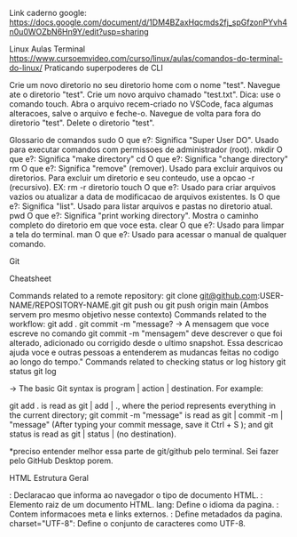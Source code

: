 Link caderno google: 
https://docs.google.com/document/d/1DM4BZaxHqcmds2fj_spGfzonPYvh4n0u0WOZbN6Hn9Y/edit?usp=sharing

Linux
Aulas Terminal
https://www.cursoemvideo.com/curso/linux/aulas/comandos-do-terminal-do-linux/
Praticando superpoderes de CLI

Crie um novo diretorio no seu diretorio home com o nome "test". 
Navegue ate o diretorio "test". 
Crie um novo arquivo chamado "test.txt". Dica: use o comando touch.
Abra o arquivo recem-criado no VSCode, faca algumas alteracoes, salve o arquivo e feche-o. 
Navegue de volta para fora do diretorio "test". 
Delete o diretorio "test".



Glossario de comandos
sudo
O que e?: Significa "Super User DO". Usado para executar comandos com permissoes de administrador (root).
mkdir
O que e?: Significa "make directory"
cd
O que e?: Significa "change directory" 
rm
O que e?: Significa "remove" (remover). Usado para excluir arquivos ou diretorios.
Para excluir um diretorio e seu conteudo, use a opcao -r (recursivo). EX:
rm -r diretorio
touch
O que e?: Usado para criar arquivos vazios ou atualizar a data de modificacao de arquivos existentes.
ls
O que e?: Significa "list". Usado para listar arquivos e pastas no diretorio atual.
pwd
O que e?: Significa "print working directory". Mostra o caminho completo do diretorio em que voce esta.
clear
O que e?: Usado para limpar a tela do terminal.
man
O que e?: Usado para acessar o manual de qualquer comando.




Git

Cheatsheet

Commands related to a remote repository:
git clone git@github.com:USER-NAME/REPOSITORY-NAME.git
git push ou git push origin main (Ambos servem pro mesmo objetivo nesse contexto)
Commands related to the workflow:
git add .
git commit -m "message? -> A mensagem que voce escreve no comando git commit -m "mensagem" deve descrever o que foi alterado, adicionado ou corrigido desde o ultimo snapshot. Essa descricao ajuda voce e outras pessoas a entenderem as mudancas feitas no codigo ao longo do tempo."
Commands related to checking status or log history
git status
git log

-> The basic Git syntax is program | action | destination. For example:

git add . is read as git | add | ., where the period represents everything in the current directory;
git commit -m "message" is read as git | commit -m | "message" (After typing your commit message, save it Ctrl + S ); and
git status is read as git | status | (no destination).







*preciso entender melhor essa parte de git/github pelo terminal. Sei fazer pelo GitHub Desktop porem.




HTML
Estrutura Geral
<!DOCTYPE html>: Declaracao que informa ao navegador o tipo de documento HTML.
<html>: Elemento raiz de um documento HTML.
lang: Define o idioma da pagina.
<head>: Contem informacoes meta e links externos.
<meta>: Define metadados da pagina.
charset="UTF-8": Define o conjunto de caracteres como UTF-8.
<title>: Define o titulo exibido na aba do navegador.
<body>: Contem o conteudo visivel da pagina.
Links
<a>: Define um link.
href: Especifica o destino do link.
Links absolutos: Incluem esquema e dominio (ex.: https://site.com/pagina).
Links relativos: Referem-se a arquivos locais do mesmo site (ex.: ./pasta/arquivo.html).
./: Diretorio atual.
../: Diretorio pai (sobe um nivel).

Atributos Adicionais em Links
target: Define como o link sera aberto.
_blank: Abre o link em uma nova aba.
_self: Abre o link na mesma aba (comportamento padrao).
rel: Define a relacao entre a pagina atual e o link.
noopener: Melhora a seguranca ao evitar que a nova aba tenha acesso a pagina de origem.
noreferrer: Evita que informacoes de referencia (como URL da pagina atual) sejam enviadas ao site de destino.
nofollow: Indica aos motores de busca para nao seguirem o link, util para links patrocinados.


Exemplo de boas praticas ao usar target=?_blank?: 
<a href="https://example.com" target="_blank" rel="noopener noreferrer">Clique aqui</a>


Imagens
<img>: Insere imagens.
src: Caminho da imagem (absoluto ou relativo).
alt: Texto alternativo para acessibilidade (obrigatorio).
width e height: Especificam largura e altura da imagem (opcional, mas recomendado).
Void element: Nao possui tag de fechamento.
Boas Praticas
Use alt em todas as imagens para descrever o conteudo e garantir suporte para leitores de tela e falhas no carregamento.
Use links relativos para arquivos internos, e inclua ./ no inicio de links relativos para evitar problemas.

GitHub
Aulas GitHub (via app)
https://www.cursoemvideo.com/curso/curso-de-git-e-github/aulas/aulas-de-git-e-github

Commits

Uma boa mensagem de commit explicara o motivo por tras das suas alteracoes, ou seja, ela descreve qual problema suas alteracoes resolvem e como elas resolvem isso.

Commits eficazes consistem de duas partes separadas: um assunto e um corpo:
Assunto
Um resumo breve da alteracao que voce fez no projeto.

?Esta e a alteracao que fiz na base de codigo.?

Corpo
Descreva o problema que seu commit resolve e como resolve.


Agora que aprendemos o segredo para criar uma boa mensagem de commit, vamos tentar corrigir a mensagem de commit de antes:

Exemplo de bom commit:
Assunto:
Adicionei link e texto alternativo faltantes no logo da empresa.
Corpo:
Leitores de tela nao lerao as imagens para usuarios com deficiencia sem essas informacoes.

E lembre-se: o GitHub tem um limite de 72 caracteres, por isso recomendamos manter o assunto dos seus commits dentro dessa quantidade.

Quando fazer um commit
E onde voce salvaria o jogo pra nao dar ruim caso o personagem morra kkkkk
Ou seja, faca commits sempre que houver mudancas significativas no codigo, como corrigir um erro ou fazer uma funcionalidade funcionar corretamente. Isso cria um historico do seu progresso e permite voltar a versoes anteriores, caso algo quebre mais tarde.

Dica extra:
O "Conventional commits" e um exemplo de site com templates de commits que voce pode conhecer e utilizar: https://www.conventionalcommits.org/en/v1.0.0/











